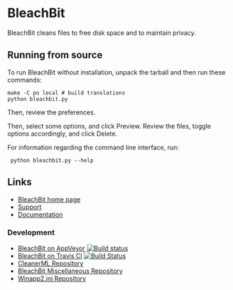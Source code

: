 # BleachBit

BleachBit cleans files to free disk space and to maintain privacy.

## Running from source

To run BleachBit without installation, unpack the tarball and then run these
commands:

    make -C po local # build translations
    python bleachbit.py

Then, review the preferences.

Then, select some options, and click Preview.  Review the files, toggle options accordingly, and click Delete.

For information regarding the command line interface, run:

     python bleachbit.py --help

## Links

* [BleachBit home 
page](http://bleachbit.sourceforge.net)
* [Support](http://bleachbit.sourceforge.net/help)
* [Documentation](https://bleachbit.github.io/docs/)

### Development
* [BleachBit on AppVeyor](https://ci.appveyor.com/project/az0/bleachbit)  [![Build status](https://ci.appveyor.com/api/projects/status/7p8amofd7rv7n268?svg=true)](https://ci.appveyor.com/project/az0/bleachbit)
* [BleachBit on Travis CI](https://travis-ci.org/az0/bleachbit)  [![Build Status](https://travis-ci.org/az0/bleachbit.svg?branch=master)](https://travis-ci.org/az0/bleachbit)
* [CleanerML Repository](https://github.com/az0/cleanerml)
* [BleachBit Miscellaneous Repository](https://github.com/az0/bleachbit-misc)
* [Winapp2.ini Repository](https://github.com/az0/winapp2.ini)
